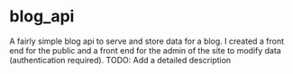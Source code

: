 # blog_api
A fairly simple blog api to serve and store data for a blog. I created a front end for the public and a front end for the admin of the site to modify data (authentication required).
TODO: Add a detailed description

